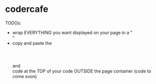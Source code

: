 # codercafe

TODOs:

- wrap EVERYTHING you want displayed on your page in a "<div class = "page-container"></div>"
- copy and paste the <header></header> and <nav></nav> code at the TOP of your code OUTSIDE the page container (code to come soon)
